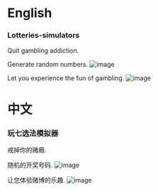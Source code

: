 # English
### Lotteries-simulators
Quit gambling addiction.


Generate random numbers.
![image](https://github.com/jhhua/Lotteries-simulators/assets/69577632/5c21c971-791a-4575-8592-0c13dbafd6a3)


Let you experience the fun of gambling.
![image](https://github.com/jhhua/Lotteries-simulators/assets/69577632/d6d6f977-fe5e-4b87-807f-86aa8adb7a39)



# 中文
### 玩七选法模拟器
戒掉你的赌瘾.


随机的开奖号码.
![image](https://github.com/jhhua/Lotteries-simulators/assets/69577632/5c21c971-791a-4575-8592-0c13dbafd6a3)


让您体验赌博的乐趣.
![image](https://github.com/jhhua/Lotteries-simulators/assets/69577632/d6d6f977-fe5e-4b87-807f-86aa8adb7a39)

